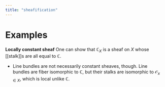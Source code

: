 ```yaml
---
title: "sheafification"
---
```


# Examples
**Locally constant sheaf**
One can show that $\mathbb{C}_X$ is a sheaf on $X$ whose [[stalk]]s are all equal to $\mathbb{C}$. 
- Line bundles are not necessarily constant sheaves, though. Line bundles are fiber isomorphic to $\mathbb{C}$, but their stalks are isomorphic to $\mathcal{O}_{x\in X}$, which is local unlike $\mathbb{C}$.